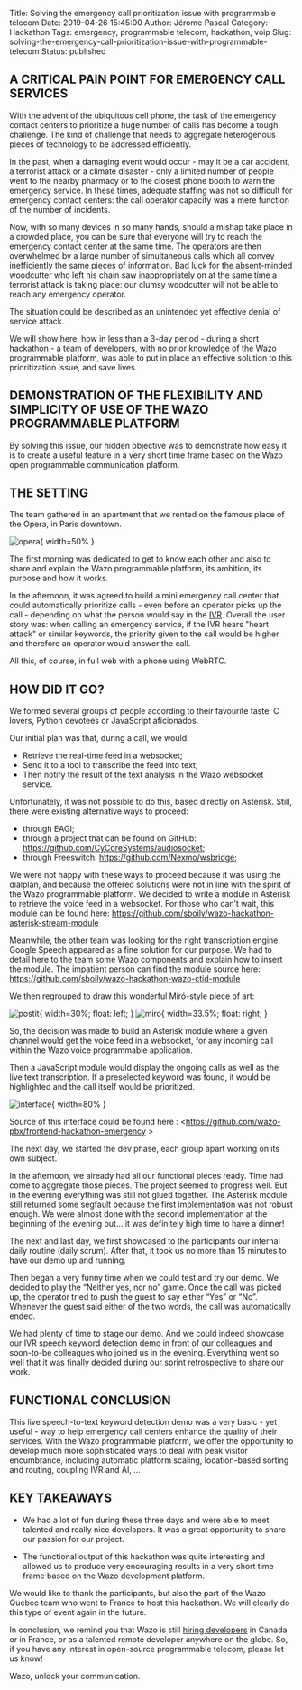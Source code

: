 Title: Solving the emergency call prioritization issue with programmable telecom
Date: 2019-04-26 15:45:00
Author: Jérome Pascal
Category: Hackathon
Tags: emergency, programmable telecom, hackathon, voip
Slug: solving-the-emergency-call-prioritization-issue-with-programmable-telecom
Status: published



## A CRITICAL PAIN POINT FOR EMERGENCY CALL SERVICES

With the advent of the ubiquitous cell phone, the task of the emergency contact centers to prioritize a huge number of calls has become a tough challenge. The kind of challenge that needs to aggregate heterogenous pieces of technology to be addressed efficiently.

In the past, when a damaging event would occur - may it be a car accident, a terrorist attack or a climate disaster - only a limited number of people went to the nearby pharmacy or to the closest phone booth to warn the emergency service. In these times, adequate staffing was not so difficult for emergency contact centers: the call operator capacity was a mere function of the number of incidents. 

Now, with so many devices in so many hands, should a mishap take place in a crowded place, you can be sure that everyone will try to reach the emergency contact center at the same time. The operators are then overwhelmed by a large number of simultaneous calls which all convey inefficiently the same pieces of information. Bad luck for the absent-minded woodcutter who left his chain saw inappropriately on at the same time a terrorist attack is taking place: our clumsy woodcutter will not be able to reach any emergency operator. 

The situation could be described as an unintended yet effective denial of service attack.

We will show here, how in less than a 3-day period - during a short hackathon - a team of developers, with no prior knowledge of the Wazo programmable platform, was able to put in place an effective solution to this prioritization issue, and save lives. 


## DEMONSTRATION OF THE FLEXIBILITY AND SIMPLICITY OF USE OF THE WAZO PROGRAMMABLE PLATFORM

By solving this issue, our hidden objective was to demonstrate how easy it is to create a useful feature in a very short time frame based on the Wazo open programmable communication platform.


## THE SETTING

The team gathered in an apartment that we rented on the famous place of the Opera, in Paris downtown.

![opera](https://github.com/wazo-pbx/xivo-blog/raw/emergency/content/public/hackathon/2.png){ width=50% }


The first morning was dedicated to get to know each other and also to share and explain the Wazo programmable platform, its ambition, its purpose and how it works.

In the afternoon, it was agreed to build a mini emergency call center that could automatically prioritize calls - even before an operator picks up the call - depending on what the person would say in the [IVR](https://en.wikipedia.org/wiki/Interactive_voice_response). Overall the user story was: when calling an emergency service, if the IVR hears "heart attack" or similar keywords, the priority given to the call would be higher and therefore an operator would answer the call.

All this, of course, in full web with a phone using WebRTC.


## HOW DID IT GO? 

We formed several groups of people according to their favourite taste: C lovers, Python devotees or JavaScript aficionados.

Our initial plan was that, during a call, we would:

- Retrieve the real-time feed in a websocket;
- Send it to a tool to transcribe the feed into text;
- Then notify the result of the text analysis in the Wazo websocket service.

Unfortunately, it was not possible to do this, based directly on Asterisk. Still, there were existing alternative ways to proceed: 

- through EAGI;
- through a project that can be found on GitHub: <https://github.com/CyCoreSystems/audiosocket>;
- through Freeswitch: <https://github.com/Nexmo/wsbridge>;

We were not happy with these ways to proceed because it was using the dialplan, and because the offered solutions were not in line with the spirit of the Wazo programmable platform. We decided to write a module in Asterisk to retrieve the voice feed in a websocket.
For those who can’t wait, this module can be found here: <https://github.com/sboily/wazo-hackathon-asterisk-stream-module>

Meanwhile, the other team was looking for the right transcription engine. Google Speech appeared as a fine solution for our purpose. We had to detail here to the team some Wazo components and explain how to insert the module. The impatient person can find the module source here: <https://github.com/sboily/wazo-hackathon-wazo-ctid-module>

We then regrouped to draw this wonderful Miró-style piece of art:


![postit](https://github.com/wazo-pbx/xivo-blog/raw/emergency/content/public/hackathon/3.png){ width=30%; float: left; }
![miro](https://github.com/wazo-pbx/xivo-blog/raw/emergency/content/public/hackathon/4.png){ width=33.5%; float: right; }


So, the decision was made to build an Asterisk module where a given channel would get the voice feed in a websocket, for any incoming call within the Wazo voice programmable application.

Then a JavaScript module would display the ongoing calls as well as the live text transcription. If a preselected keyword was found, it would be highlighted and the call itself would be prioritized.

![interface](https://github.com/wazo-pbx/xivo-blog/raw/emergency/content/public/hackathon/1.png){ width=80% }

Source of this interface could be found here : <https://github.com/wazo-pbx/frontend-hackathon-emergency >

The next day, we started the dev phase, each group apart working on its own subject.

In the afternoon, we already had all our functional pieces ready. Time had come to aggregate those pieces. The project seemed to progress well. But in the evening everything was still not glued together. The Asterisk module still returned some segfault because the first implementation was not robust enough. We were almost done with the second implementation at the beginning of the evening but… it was definitely high time to have a dinner! 

The next and last day, we first showcased to the participants our internal daily routine (daily scrum). After that, it took us no more than 15 minutes to have our demo up and running. 

Then began a very funny time when we could test and try our demo. We decided to play the “Neither yes, nor no” game. Once the call was picked up, the operator tried to push the guest to say either “Yes” or “No”. Whenever the guest said either of the two words, the call was automatically ended. 

We had plenty of time to stage our demo. And we could indeed showcase our IVR speech keyword detection demo in front of our colleagues and soon-to-be colleagues who joined us in the evening. Everything went so well that it was finally decided during our sprint retrospective to share our work.


## FUNCTIONAL CONCLUSION

This live speech-to-text keyword detection demo was a very basic - yet useful - way to help emergency call centers enhance the quality of their services. With the Wazo programmable platform, we offer the opportunity to develop much more sophisticated ways to deal with peak visitor encumbrance, including automatic platform scaling, location-based sorting and routing, coupling IVR and AI, … 


## KEY TAKEAWAYS

- We had a lot of fun during these three days and were able to meet talented and really nice developers. It was a great opportunity to share our passion for our project.

- The functional output of this hackathon was quite interesting and allowed us to produce very encouraging results in a very short time frame based on the Wazo development platform.

We would like to thank the participants, but also the part of the Wazo Quebec team who went to France to host this hackathon. We will clearly do this type of event again in the future.



In conclusion, we remind you that Wazo is still [hiring developers](http://wazo.io/#jobs) in Canada or in France, or as a talented remote developer anywhere on the globe. So, if you have any interest in open-source programmable telecom, please let us know!

Wazo, unlock your communication.
